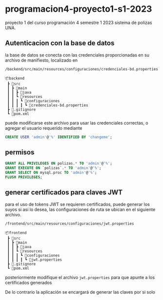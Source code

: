 # programacion4-proyecto1-s1-2023
proyecto 1 del curso programación 4 semestre 1 2023 sistema de polizas UNA.

## Autenticacion con la base de datos

la base de datos se conecta con las credenciales proporcionadas en su archivo de manifiesto, localizado en

```
/backend/src/main/resources/configuraciones/credenciales-bd.properties

📦backend
 ┣ 📂src
 ┃ ┣ 📂main
 ┃ ┃ ┣ 📂java
 ┃ ┃ ┗ 📂resources
 ┃ ┃ ┃ ┗ 📂configuraciones
 ┃ ┃ ┃ ┃ ┗ 📜credenciales-bd.properties
 ┣ 📜.gitignore
 ┗ 📜pom.xml
```

puede modificarse este archivo para usar las credenciales correctas, o agregar
el usuario requerido mediante 

```sql
CREATE USER 'admin'@'%' IDENTIFIED BY 'changeme';
```

## permisos

```sql
GRANT ALL PRIVILEGES ON polizas.* TO 'admin'@'%';
GRANT EXECUTE ON `polizas`.* TO 'admin'@'%';
GRANT SELECT ON mysql.proc TO 'admin'@'%';
FLUSH PRIVILEGES;
```

## generar certificados para claves JWT

para el uso de tokens JWT se requieren certificados, puede generar los suyos si así lo desea, las configuraciones de ruta se ubican en el siguiente archivo.

```
/frontend/src/main/resources/configuraciones/jwt.properties

📦frontend
 ┣ 📂src
 ┃ ┣ 📂main
 ┃ ┃ ┣ 📂java
 ┃ ┃ ┗ 📂resources
 ┃ ┃ ┃ ┗ 📂configuraciones
 ┃ ┃ ┃ ┃ ┗ 📜jwt.properties
 ┣ 📜.gitignore
 ┗ 📜pom.xml
```

posteriormente modifique el archivo `jwt.properties` para que apunte a los certificados generados

De lo contrario la aplicación se encargará de generar las claves por si solo
